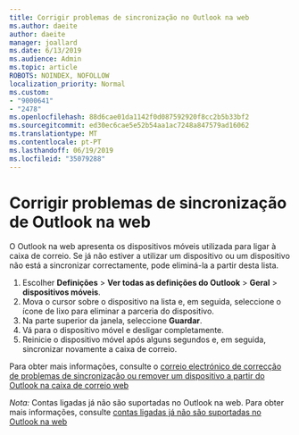 ```yaml
---
title: Corrigir problemas de sincronização no Outlook na web
ms.author: daeite
author: daeite
manager: joallard
ms.date: 6/13/2019
ms.audience: Admin
ms.topic: article
ROBOTS: NOINDEX, NOFOLLOW
localization_priority: Normal
ms.custom:
- "9000641"
- "2478"
ms.openlocfilehash: 88d6cae01da1142f0d087592920f8cc2b5b33bf2
ms.sourcegitcommit: ed30ec6cae5e52b54aa1ac7248a847579ad16062
ms.translationtype: MT
ms.contentlocale: pt-PT
ms.lasthandoff: 06/19/2019
ms.locfileid: "35079288"
---
```

# <a name="fix-outlook-on-the-web-sync-issues"></a>Corrigir problemas de sincronização de Outlook na web

O Outlook na web apresenta os dispositivos móveis utilizada para ligar à caixa de correio. Se já não estiver a utilizar um dispositivo ou um dispositivo não está a sincronizar correctamente, pode eliminá-la a partir desta lista.

1. Escolher **Definições** > **Ver todas as definições do Outlook** > **Geral** > **dispositivos móveis**.
1. Mova o cursor sobre o dispositivo na lista e, em seguida, seleccione o ícone de lixo para eliminar a parceria do dispositivo.
1. Na parte superior da janela, seleccione **Guardar**.
1. Vá para o dispositivo móvel e desligar completamente.
1. Reinicie o dispositivo móvel após alguns segundos e, em seguida, sincronizar novamente a caixa de correio.

Para obter mais informações, consulte o [correio electrónico de correcção de problemas de sincronização ou remover um dispositivo a partir do Outlook na caixa de correio web](https://support.office.com/article/775ed31c-05bd-4ee4-b1b3-33fad7b5b992)

*Nota:* Contas ligadas já não são suportadas no Outlook na web. Para obter mais informações, consulte [contas ligadas já não são suportadas no Outlook na web](https://support.office.com/article/5cc526bf-e928-4a99-8b9f-5e089df7d887)